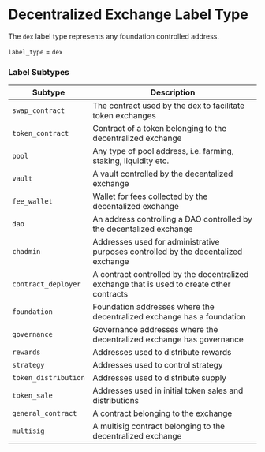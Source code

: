 # Decentralized Exchange Label Type

The `dex` label type represents any foundation controlled address.

`label_type` = `dex`

### Label Subtypes

| Subtype              | Description                                                                                |
| -------------------- | ------------------------------------------------------------------------------------------ |
| `swap_contract`      | The contract used by the dex to facilitate token exchanges                                 |
| `token_contract`     | Contract of a token belonging to the decentralized exchange                                |
| `pool`               | Any type of pool address, i.e. farming, staking, liquidity etc.                            |
| `vault`              | A vault controlled by the decentalized exchange                                            |
| `fee_wallet`         | Wallet for fees collected by the decentalized exchange                                     |
| `dao`                | An address controlling a DAO controlled by the decentalized exchange                       |
| `chadmin`            | Addresses used for administrative purposes controlled by the decentalized exchange         |
| `contract_deployer`  | A contract controlled by the decentralized exchange that is used to create other contracts |
| `foundation`         | Foundation addresses where the decentralized exchange has a foundation                     |
| `governance`         | Governance addresses where the decentralized exchange has governance                       |
| `rewards`            | Addresses used to distribute rewards                                                       |
| `strategy`           | Addresses used to control strategy                                                         |
| `token_distribution` | Addresses used to distribute supply                                                        |
| `token_sale`         | Addresses used in initial token sales and distributions                                    |
| `general_contract`   | A contract belonging to the exchange                                                       |
| `multisig`           | A multisig contract belonging to the decentralized exchange                                |
